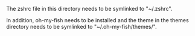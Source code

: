 The zshrc file in this directory needs to be symlinked to "~/.zshrc".

In addition, oh-my-fish needs to be installed and the theme in the themes directory needs to be symlinked to "~/.oh-my-fish/themes/".

